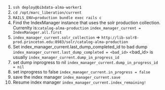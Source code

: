 1. `ssh deploy@bibdata-alma-worker1`
1. `cd /opt/marc_liberation/current`
1. `RAILS_ENV=production bundle exec rails c`
1. Find the IndexManager instance that uses the solr production collection. Currenlty is:`catalog-alma-production`
`index_manager_current = IndexManager.all.first`
1. `index_manager_current.solr_collection` => `http://lib-solr8-prod.princeton.edu:8983/solr/catalog-alma-production`
1. Set index_manager_current.last_dump_completed_id to bad dump `index_manager_current.last_dump_completed = <bad_id>`
   <bad_id> is usually `index_manager_current.dump_in_progress_id`
1. set dump inprogress to nil `index_manager_current.dump_in_progress_id = nil`
1. set inprogress to false `index_manager_current.in_progress = false`
1. save the index manager `index_manager_current.save`
1. Resume index manager `index_manager_current.index_remaining!`
